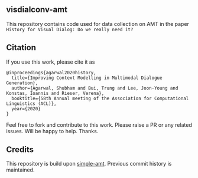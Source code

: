 ## visdialconv-amt

This repository contains code used for data collection on AMT in the paper `History for Visual Dialog: Do we really need it?`


## Citation

If you use this work, please cite it as
```
@inproceedings{agarwal2020history,
  title={Improving Context Modelling in Multimodal Dialogue Generation},
  author={Agarwal, Shubham and Bui, Trung and Lee, Joon-Young and Konstas, Ioannis and Rieser, Verena},
  booktitle={58th Annual meeting of the Association for Computational Linguistics (ACL)},
  year={2020}
}
```

Feel free to fork and contribute to this work. Please raise a PR or any related issues. Will be happy to help. Thanks.


## Credits

This repository is build upon [simple-amt](https://github.com/jcjohnson/simple-amt). Previous commit history is maintained. 